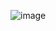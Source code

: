 ![image](https://github.com/juliuszlosinski/MachineLearning-Projects/assets/72278818/7f41e1a7-de2b-4ba3-a1b0-111b76dd3599)
